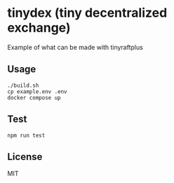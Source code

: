 # tinydex (tiny decentralized exchange)
Example of what can be made with tinyraftplus

## Usage
```
./build.sh
cp example.env .env
docker compose up
```

## Test
```
npm run test
```

## License
MIT
